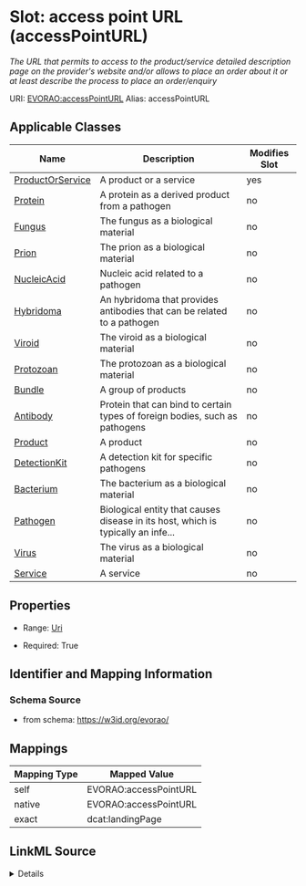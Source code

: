 

# Slot: access point URL (accessPointURL) 


_The URL that permits to access to the product/service detailed description page on the provider's website and/or allows to place an order about it or at least describe the process to place an order/enquiry_





URI: [EVORAO:accessPointURL](https://w3id.org/evorao/accessPointURL)
Alias: accessPointURL

<!-- no inheritance hierarchy -->





## Applicable Classes

| Name | Description | Modifies Slot |
| --- | --- | --- |
| [ProductOrService](ProductOrService.md) | A product or a service |  yes  |
| [Protein](Protein.md) | A protein as a derived product from a pathogen |  no  |
| [Fungus](Fungus.md) | The fungus as a biological material |  no  |
| [Prion](Prion.md) | The prion as a biological material |  no  |
| [NucleicAcid](NucleicAcid.md) | Nucleic acid related to a pathogen |  no  |
| [Hybridoma](Hybridoma.md) | An hybridoma that provides antibodies that can be related to a pathogen |  no  |
| [Viroid](Viroid.md) | The viroid as a biological material |  no  |
| [Protozoan](Protozoan.md) | The protozoan as a biological material |  no  |
| [Bundle](Bundle.md) | A group of products |  no  |
| [Antibody](Antibody.md) | Protein that can bind to certain types of foreign bodies, such as pathogens |  no  |
| [Product](Product.md) | A product |  no  |
| [DetectionKit](DetectionKit.md) | A detection kit for specific pathogens |  no  |
| [Bacterium](Bacterium.md) | The bacterium as a biological material |  no  |
| [Pathogen](Pathogen.md) | Biological entity that causes disease in its host, which is typically an infe... |  no  |
| [Virus](Virus.md) | The virus as a biological material |  no  |
| [Service](Service.md) | A service |  no  |







## Properties

* Range: [Uri](Uri.md)

* Required: True





## Identifier and Mapping Information







### Schema Source


* from schema: https://w3id.org/evorao/




## Mappings

| Mapping Type | Mapped Value |
| ---  | ---  |
| self | EVORAO:accessPointURL |
| native | EVORAO:accessPointURL |
| exact | dcat:landingPage |




## LinkML Source

<details>
```yaml
name: accessPointURL
description: The URL that permits to access to the product/service detailed description
  page on the provider's website and/or allows to place an order about it or at least
  describe the process to place an order/enquiry
title: access point URL
from_schema: https://w3id.org/evorao/
exact_mappings:
- dcat:landingPage
rank: 1000
alias: accessPointURL
domain_of:
- ProductOrService
range: uri
required: true
multivalued: false

```
</details>